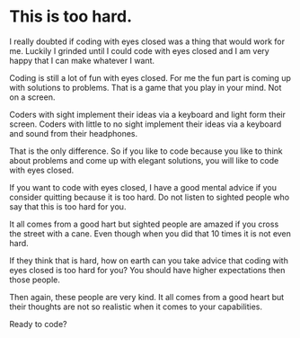 # This is too hard.

I really doubted if coding with eyes closed was a thing that would work for me.
Luckily I grinded until I could code with eyes closed and I am very happy that I can make whatever I want.

Coding is still a lot of fun with eyes closed. 
For me the fun part is coming up with solutions to problems.
That is a game that you play in your mind. Not on a screen.

Coders with sight implement their ideas via a keyboard and light form their screen.
Coders with little to no sight implement their ideas via a keyboard and sound from their headphones.

That is the only difference.
So if you like to code because you like to think about problems and come up with elegant solutions, you will like to code with eyes closed.

If you want to code with eyes closed, I have a good mental advice if you consider quitting because it is too hard.
Do not listen to sighted people who say that this is too hard for you.

It all comes from a good hart but sighted people are amazed if you cross the street with a cane.
Even though when you did that 10 times it is not even hard.

If they think that is hard, how on earth can you take advice that coding with eyes closed is too hard for you?
You should have higher expectations then those people.

Then again, these people are very kind. It all comes from a good heart but their thoughts are not so realistic when it comes to your capabilities.

Ready to code?


